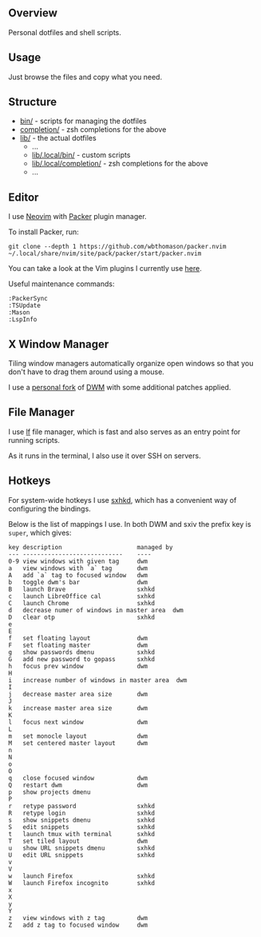 ## Overview

Personal dotfiles and shell scripts.

## Usage

Just browse the files and copy what you need.

## Structure

* [bin/](bin/) - scripts for managing the dotfiles
* [completion/](completion/) - zsh completions for the above
* [lib/](lib/) - the actual dotfiles
    * ...
    * [lib/.local/bin/](lib/.local/bin/) - custom scripts
    * [lib/.local/completion/](lib/.local/completion/) - zsh completions for the above
    * ...

## Editor

I use [Neovim](https://neovim.io/) with [Packer](https://github.com/wbthomason/packer.nvim) plugin manager.

To install Packer, run:

    git clone --depth 1 https://github.com/wbthomason/packer.nvim ~/.local/share/nvim/site/pack/packer/start/packer.nvim

You can take a look at the Vim plugins I currently use [here](lib/.config/nvim/lua/init/plugins.lua).

Useful maintenance commands:

    :PackerSync
    :TSUpdate
    :Mason
    :LspInfo

## X Window Manager

Tiling window managers automatically organize open windows so that you don't have to drag them around using a mouse.

I use a [personal fork](https://github.com/maicher/dwm) of [DWM](https://dwm.suckless.org/) with some additional patches applied.

## File Manager

I use [lf](https://github.com/gokcehan/lf) file manager, which is fast and also serves as an entry point for running scripts.

As it runs in the terminal, I also use it over SSH on servers.

## Hotkeys

For system-wide hotkeys I use [sxhkd](https://github.com/baskerville/sxhkd), which has
a convenient way of configuring the bindings.

Below is the list of mappings I use.
In both DWM and sxiv the prefix key is `super`, which gives:

	key description                     managed by
	--- ----------------------------    ----
	0-9 view windows with given tag     dwm
	a   view windows with `a` tag       dwm
	A   add `a` tag to focused window   dwm
	b   toggle dwm's bar                dwm
	B   launch Brave                    sxhkd
	c   launch LibreOffice cal          sxhkd
	C   launch Chrome                   sxhkd
	d   decrease numer of windows in master area  dwm
	D   clear otp                       sxhkd
	e
	E
	f   set floating layout             dwm
	F   set floating master             dwm
	g   show passwords dmenu            sxhkd
	G   add new password to gopass      sxhkd
	h   focus prev window               dwm
	H
	i   increase number of windows in master area  dwm
	I
	j   decrease master area size       dwm
	J
	k   increase master area size       dwm
	K
	l   focus next window               dwm
	L
	m   set monocle layout              dwm
	M   set centered master layout      dwm
	n
	N
	o
	O
	q   close focused window            dwm
	Q   restart dwm                     dwm
	p   show projects dmenu
	P
	r   retype password                 sxhkd
	R   retype login                    sxhkd
	s   show snippets dmenu             sxhkd
	S   edit snippets                   sxhkd
	t   launch tmux with terminal       sxhkd
	T   set tiled layout                dwm
	u   show URL snippets dmenu         sxhkd
	U   edit URL snippets               sxhkd
	v
	V
	w   launch Firefox                  sxhkd
	W   launch Firefox incognito        sxhkd
	x
	X
	y
	Y
	z   view windows with z tag         dwm
	Z   add z tag to focused window     dwm

